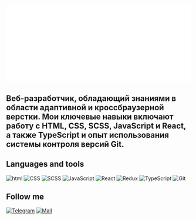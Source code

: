 ![Header](https://github.com/sanek2383/sanek2383/blob/main/assets/Git-Logo-White.png)

## Веб-разработчик, обладающий знаниями в области адаптивной и кроссбраузерной верстки. Мои ключевые навыки включают работу с HTML, CSS, SCSS, JavaScript и React, а также TypeScript и опыт использования системы контроля версий Git.

## Languages and tools

![html](https://img.shields.io/badge/html-E44D26?logo=html)
![CSS](https://img.shields.io/badge/CSS-1572B6?logo=css)
![SCSS](https://img.shields.io/badge/SCSS-CC6699?logo=scss)
![JavaScript](https://img.shields.io/badge/javascript-blue?logo=javascript)
![React](https://img.shields.io/badge/React-11DAFB?logo=React)
![Redux](https://img.shields.io/badge/Redux-764ABC?logo=Redux)
![TypeScript](https://img.shields.io/badge/TypeScript-5191f0?logo=TypeScript)
![Git](https://img.shields.io/badge/Git-D1502F?logo=Git)


## Follow me
[![Telegram](https://img.shields.io/badge/Telegram-11DAFB?logo=Telegram)](https://t.me/AleksandrS2183)
[![Mail](https://img.shields.io/badge/Mail-2011cf?logo=Mail)](https://e.mail.ru/compose/?to=sanek2383@mail.ru)
